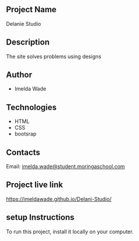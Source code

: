 ## Project Name
Delanie Studio

## Description
The site solves problems using designs

## Author
* Imelda Wade

## Technologies                                                             
* HTML
* CSS
* bootsrap

## Contacts
Email: imelda.wade@student.moringaschool.com

## Project live link
https://imeldawade.github.io/Delani-Studio/

<!-- ## License
An agreement is hereby entered into between the software development team and the software users.
No guarantee is made by the software vendor to the third party of no software bugs, downtime or any other expectations not met by the developer. -->

##  setup Instructions
To run this project, install it locally on your computer.